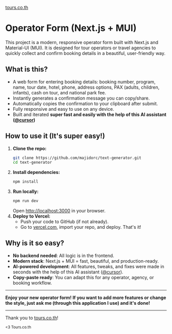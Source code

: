[tours.co.th](https://tours.co.th)

# Operator Form (Next.js + MUI)

This project is a modern, responsive operator form built with Next.js and Material-UI (MUI). It is designed for tour operators or travel agencies to quickly collect and confirm booking details in a beautiful, user-friendly way.

## What is this?

- A web form for entering booking details: booking number, program, name, tour date, hotel, phone, address options, PAX (adults, children, infants), cash on tour, and national park fee.
- Instantly generates a confirmation message you can copy/share.
- Automatically copies the confirmation to your clipboard after submit.
- Fully responsive and easy to use on any device.
- Built and iterated **super fast and easily with the help of this AI assistant ([\@cursor](https://github.com/getcursor/cursor))**

## How to use it (It's super easy!)

1. **Clone the repo:**
   ```sh
   git clone https://github.com/majidorc/text-generator.git
   cd text-generator
   ```
2. **Install dependencies:**
   ```sh
   npm install
   ```
3. **Run locally:**
   ```sh
   npm run dev
   ```
   Open [http://localhost:3000](http://localhost:3000) in your browser.
4. **Deploy to Vercel:**
   - Push your code to GitHub (if not already).
   - Go to [vercel.com](https://vercel.com), import your repo, and deploy. That's it!

## Why is it so easy?

- **No backend needed**: All logic is in the frontend.
- **Modern stack**: Next.js + MUI = fast, beautiful, and production-ready.
- **AI-powered development**: All features, tweaks, and fixes were made in seconds with the help of this AI assistant ([\@cursor](https://github.com/getcursor/cursor)).
- **Copy-paste ready**: You can adapt this for any operator, agency, or booking workflow.

---

**Enjoy your new operator form! If you want to add more features or change the style, just ask me (through this application I use) and it's done!**

---

Thank you to [tours.co.th](https://tours.co.th)!

<sub>&lt;3 Tours.co.th</sub> 